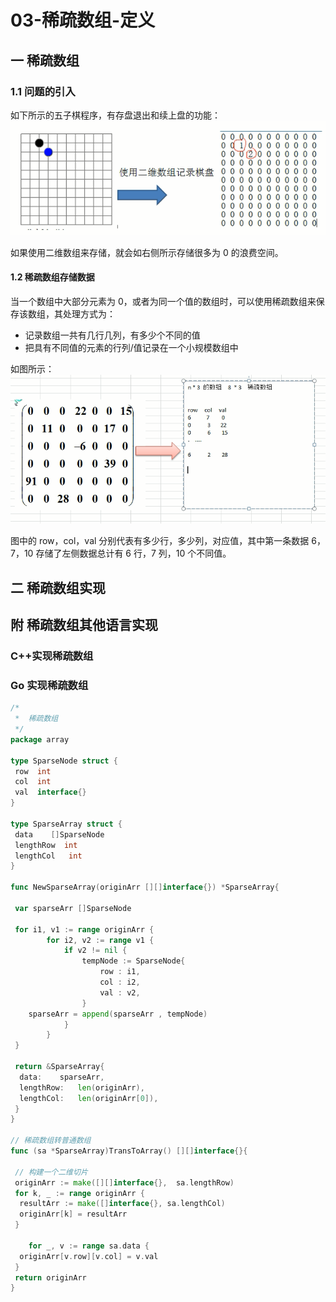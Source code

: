 # 03-稀疏数组-定义

## 一 稀疏数组

### 1.1 问题的引入

如下所示的五子棋程序，有存盘退出和续上盘的功能：  
![稀疏数组](../images/structure/array-03.png)

如果使用二维数组来存储，就会如右侧所示存储很多为 0 的浪费空间。

#### 1.2 稀疏数组存储数据

当一个数组中大部分元素为 0，或者为同一个值的数组时，可以使用稀疏数组来保存该数组，其处理方式为：

-   记录数组一共有几行几列，有多少个不同的值
-   把具有不同值的元素的行列/值记录在一个小规模数组中

如图所示：  
![稀疏数组](../images/structure/array-04.png)

图中的 row，col，val 分别代表有多少行，多少列，对应值，其中第一条数据 6，7，10 存储了左侧数据总计有 6 行，7 列，10 个不同值。

## 二 稀疏数组实现

## 附 稀疏数组其他语言实现

### C++实现稀疏数组

### Go 实现稀疏数组

```go
/*
 *  稀疏数组
 */
package array

type SparseNode struct {
 row  int
 col  int
 val  interface{}
}

type SparseArray struct {
 data    []SparseNode
 lengthRow  int
 lengthCol   int
}

func NewSparseArray(originArr [][]interface{}) *SparseArray{

 var sparseArr []SparseNode

 for i1, v1 := range originArr {
        for i2, v2 := range v1 {
            if v2 != nil {
                tempNode := SparseNode{
                    row : i1,
                    col : i2,
                    val : v2,
                }
    sparseArr = append(sparseArr , tempNode)
            }
        }
 }

 return &SparseArray{
  data:    sparseArr,
  lengthRow:   len(originArr),
  lengthCol:   len(originArr[0]),
 }
}

// 稀疏数组转普通数组
func (sa *SparseArray)TransToArray() [][]interface{}{

 // 构建一个二维切片
 originArr := make([][]interface{},  sa.lengthRow)
 for k, _ := range originArr {
  resultArr := make([]interface{}, sa.lengthCol)
  originArr[k] = resultArr
 }

    for _, v := range sa.data {
  originArr[v.row][v.col] = v.val
 }
 return originArr
}
```
